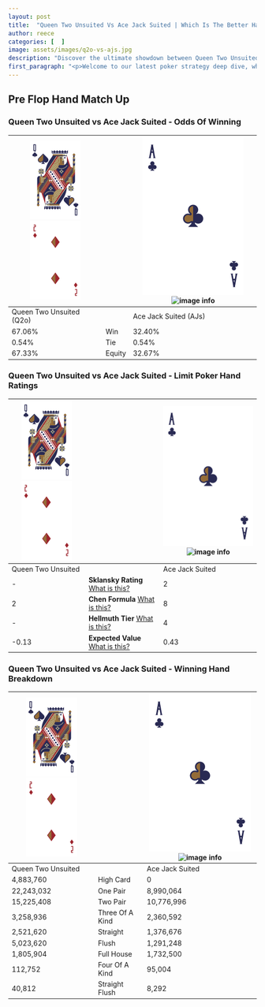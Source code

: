 ```yaml
---
layout: post
title:  "Queen Two Unsuited Vs Ace Jack Suited | Which Is The Better Hand In Poker? A Complete Guide"
author: reece
categories: [  ]
image: assets/images/q2o-vs-ajs.jpg
description: "Discover the ultimate showdown between Queen Two Unsuited and Ace Jack Suited in poker! Uncover the odds, strategies, and scenarios where one hand triumphs over the other. Get ready to up your poker game with this thrilling analysis."
first_paragraph: "<p>Welcome to our latest poker strategy deep dive, where we're pitting two distinct hands against each other in a high-stakes showdown: Queen Two Unsuited vs Ace Jack Suited.</p><p>In the dynamic world of poker, every decision counts, and knowing which hand holds the upper hand is key to your success at the table.</p><p>In this article, we'll dissect these two hands, explore the scenarios where one dominates the other, and equip you with the knowledge to make strategic choices that can tip the odds in your favor.</p><p>Get ready to unravel the intriguing dynamics of these poker hands and elevate your game to new heights.</p>"
---
```




[comment]: # (sp0)

## Pre Flop Hand Match Up

<div class="table hand-ratings" markdown="1"> 



### Queen Two Unsuited vs Ace Jack Suited - Odds Of Winning


    
| ![image info](assets/images/hand1/Q.png) ![image info](assets/images/hand1/2o.png) |  | ![image info](assets/images/hand2/A.png) ![image info](assets/images/hand2/Js.png) |
| -------- | -------- | -------- |
| Queen Two Unsuited (Q2o) |  | Ace Jack Suited (AJs) |
| 67.06% | Win | 32.40% |
| 0.54% | Tie | 0.54% |
| 67.33% | Equity | 32.67% |




[comment]: # (sp1)



### Queen Two Unsuited vs Ace Jack Suited - Limit Poker Hand Ratings


    
| ![image info](assets/images/hand1/Q.png) ![image info](assets/images/hand1/2o.png) |  | ![image info](assets/images/hand2/A.png) ![image info](assets/images/hand2/Js.png) |
| -------- | -------- | -------- |
| Queen Two Unsuited |  | Ace Jack Suited |
| - | **Sklansky Rating** [What is this?](/sklansky-rating-explained) | 2 |
| 2 | **Chen Formula** [What is this?](/chen-formula-explained) | 8 |
| - | **Hellmuth Tier** [What is this?](/Hellmuth-tier-explained) | 4 |
| -0.13 | **Expected Value** [What is this?](/expected-value-explained) | 0.43 |




[comment]: # (sp2)



### Queen Two Unsuited vs Ace Jack Suited - Winning Hand Breakdown


    
| ![image info](assets/images/hand1/Q.png) ![image info](assets/images/hand1/2o.png) |  | ![image info](assets/images/hand2/A.png) ![image info](assets/images/hand2/Js.png) |
| -------- | -------- | -------- |
| Queen Two Unsuited |  | Ace Jack Suited |
| 4,883,760 | High Card | 0 |
| 22,243,032 | One Pair | 8,990,064 |
| 15,225,408 | Two Pair | 10,776,996 |
| 3,258,936 | Three Of A Kind | 2,360,592 |
| 2,521,620 | Straight | 1,376,676 |
| 5,023,620 | Flush | 1,291,248 |
| 1,805,904 | Full House | 1,732,500 |
| 112,752 | Four Of A Kind | 95,004 |
| 40,812 | Straight Flush | 8,292 |




[comment]: # (sp3)



</div>

[comment]: # (sp4)



[comment]: # (sp5)

